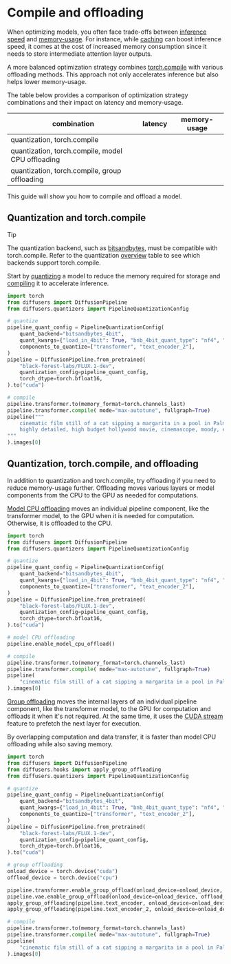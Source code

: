 <!--Copyright 2024 The HuggingFace Team. All rights reserved.

Licensed under the Apache License, Version 2.0 (the "License"); you may not use this file except in compliance with
the License. You may obtain a copy of the License at

http://www.apache.org/licenses/LICENSE-2.0

Unless required by applicable law or agreed to in writing, software distributed under the License is distributed on
an "AS IS" BASIS, WITHOUT WARRANTIES OR CONDITIONS OF ANY KIND, either express or implied. See the License for the
specific language governing permissions and limitations under the License.
-->

# Compile and offloading

When optimizing models, you often face trade-offs between [inference speed](./fp16) and [memory-usage](./memory). For instance, while [caching](./cache) can boost inference speed, it comes at the cost of increased memory consumption since it needs to store intermediate attention layer outputs.

A more balanced optimization strategy combines [torch.compile](./fp16#torchcompile) with various offloading methods. This approach not only accelerates inference but also helps lower memory-usage.

The table below provides a comparison of optimization strategy combinations and their impact on latency and memory-usage.

| combination | latency | memory-usage |
|---|---|---|
| quantization, torch.compile |  |  |
| quantization, torch.compile, model CPU offloading |  |  |
| quantization, torch.compile, group offloading |  |  |

This guide will show you how to compile and offload a model.

## Quantization and torch.compile

> [!TIP]
> The quantization backend, such as [bitsandbytes](../quantization/bitsandbytes#torchcompile), must be compatible with torch.compile. Refer to the quantization [overview](https://huggingface.co/docs/transformers/quantization/overview#overview) table to see which backends support torch.compile.

Start by [quantizing](../quantization/overview) a model to reduce the memory required for storage and [compiling](./fp16#torchcompile) it to accelerate inference.

```py
import torch
from diffusers import DiffusionPipeline
from diffusers.quantizers import PipelineQuantizationConfig

# quantize
pipeline_quant_config = PipelineQuantizationConfig(
    quant_backend="bitsandbytes_4bit",
    quant_kwargs={"load_in_4bit": True, "bnb_4bit_quant_type": "nf4", "bnb_4bit_compute_dtype": torch.bfloat16},
    components_to_quantize=["transformer", "text_encoder_2"],
)
pipeline = DiffusionPipeline.from_pretrained(
    "black-forest-labs/FLUX.1-dev",
    quantization_config=pipeline_quant_config,
    torch_dtype=torch.bfloat16,
).to("cuda")

# compile
pipeline.transformer.to(memory_format=torch.channels_last)
pipeline.transformer.compile( mode="max-autotune", fullgraph=True)
pipeline("""
    cinematic film still of a cat sipping a margarita in a pool in Palm Springs, California
    highly detailed, high budget hollywood movie, cinemascope, moody, epic, gorgeous, film grain
"""
).images[0]
```

## Quantization, torch.compile, and offloading

In addition to quantization and torch.compile, try offloading if you need to reduce memory-usage further. Offloading moves various layers or model components from the CPU to the GPU as needed for computations.

<hfoptions id="offloading">
<hfoption id="model CPU offloading">

[Model CPU offloading](./memory#model-offloading) moves an individual pipeline component, like the transformer model, to the GPU when it is needed for computation. Otherwise, it is offloaded to the CPU.

```py
import torch
from diffusers import DiffusionPipeline
from diffusers.quantizers import PipelineQuantizationConfig

# quantize
pipeline_quant_config = PipelineQuantizationConfig(
    quant_backend="bitsandbytes_4bit",
    quant_kwargs={"load_in_4bit": True, "bnb_4bit_quant_type": "nf4", "bnb_4bit_compute_dtype": torch.bfloat16},
    components_to_quantize=["transformer", "text_encoder_2"],
)
pipeline = DiffusionPipeline.from_pretrained(
    "black-forest-labs/FLUX.1-dev",
    quantization_config=pipeline_quant_config,
    torch_dtype=torch.bfloat16,
).to("cuda")

# model CPU offloading
pipeline.enable_model_cpu_offload()

# compile
pipeline.transformer.to(memory_format=torch.channels_last)
pipeline.transformer.compile( mode="max-autotune", fullgraph=True)
pipeline(
    "cinematic film still of a cat sipping a margarita in a pool in Palm Springs, California, highly detailed, high budget hollywood movie, cinemascope, moody, epic, gorgeous, film grain"
).images[0]
```

</hfoption>
<hfoption id="group offloading">

[Group offloading](./memory#group-offloading) moves the internal layers of an individual pipeline component, like the transformer model, to the GPU for computation and offloads it when it's not required. At the same time, it uses the [CUDA stream](./memory#cuda-stream) feature to prefetch the next layer for execution.

By overlapping computation and data transfer, it is faster than model CPU offloading while also saving memory. 

```py
import torch
from diffusers import DiffusionPipeline
from diffusers.hooks import apply_group_offloading
from diffusers.quantizers import PipelineQuantizationConfig

# quantize
pipeline_quant_config = PipelineQuantizationConfig(
    quant_backend="bitsandbytes_4bit",
    quant_kwargs={"load_in_4bit": True, "bnb_4bit_quant_type": "nf4", "bnb_4bit_compute_dtype": torch.bfloat16},
    components_to_quantize=["transformer", "text_encoder_2"],
)
pipeline = DiffusionPipeline.from_pretrained(
    "black-forest-labs/FLUX.1-dev",
    quantization_config=pipeline_quant_config,
    torch_dtype=torch.bfloat16,
).to("cuda")

# group offloading
onload_device = torch.device("cuda")
offload_device = torch.device("cpu")

pipeline.transformer.enable_group_offload(onload_device=onload_device, offload_device=offload_device, offload_type="leaf_level", use_stream=True)
pipeline.vae.enable_group_offload(onload_device=onload_device, offload_type="leaf_level", use_stream=True)
apply_group_offloading(pipeline.text_encoder, onload_device=onload_device, offload_type="leaf_level", use_stream=True)
apply_group_offloading(pipeline.text_encoder_2, onload_device=onload_device, offload_type="leaf_level", use_stream=True)

# compile
pipeline.transformer.to(memory_format=torch.channels_last)
pipeline.transformer.compile( mode="max-autotune", fullgraph=True)
pipeline(
    "cinematic film still of a cat sipping a margarita in a pool in Palm Springs, California, highly detailed, high budget hollywood movie, cinemascope, moody, epic, gorgeous, film grain"
).images[0]
```

</hfoption>
</hfoptions>
